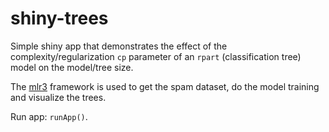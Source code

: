 # shiny-trees

Simple shiny app that demonstrates the effect of the complexity/regularization 
`cp` parameter of an `rpart` (classification tree) model on the model/tree size.

The [mlr3](https://github.com/mlr-org) framework is used to get the spam dataset, 
do the model training and visualize the trees.

Run app: `runApp()`.
